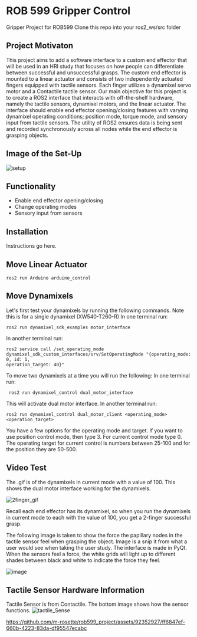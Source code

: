 # ROB 599 Gripper Control

Gripper Project for ROB599
Clone this repo into your ros2_ws/src folder
## Project Motivaton
This project aims to add a software interface to a custom end effector that will be used in an  HRI study that focuses on how people can differentiate between successful and unsuccessful grasps. The custom end effector is mounted to a linear actuator and consists of two independently actuated fingers equipped with tactile sensors. Each finger utilizes a dynamixel servo motor and a Contactile tactile sensor. 
Our main objective for this project is to create a ROS2 interface that interacts with off-the-shelf hardware, namely the tactile sensors, dynamixel motors, and the linear actuator. The interface should enable end effector opening/closing features with varying dynamixel operating conditions; position mode, torque mode, and sensory input from tactile sensors. The utility of ROS2 ensures data is being sent and recorded synchronously across all nodes while the end effector is grasping objects. 

## Image of the Set-Up
![setup](https://github.com/m-rosette/rob599_project/assets/92352927/36eaef62-c3d8-42ac-a75a-b328b78e153b)


## Functionality 
- Enable end effector opening/closing
- Change operating modes
- Sensory input from sensors 


## Installation 
Instructions go here.

## Move Linear Actuator 
    ros2 run Arduino arduino_control

## Move Dynamixels 

Let's first test your dynamixels by running the following commands. Note this is for a single dynamixel (XW540-T260-R)
In one terminal run:

    ros2 run dynamixel_sdk_examples motor_interface
          
In another terminal run:

    ros2 service call /set_operating_mode dynamixel_sdk_custom_interfaces/srv/SetOperatingMode "{operating_mode: 0, id: 1, 
    operation_target: 40}"
To move two dynamixels at a time you will run the following: 
In one terminal run:
     
     ros2 run dynamixel_control dual_motor_interface
This will activate dual motor interface. 
In another terminal run:

    ros2 run dynamixel_control dual_motor_client <operating_mode> <operation_target>
    
You have a few options for the operating mode and target. If you want to use position control mode, then type 3. For current control mode type 0. The operating target for current control is numbers between 25-100 and for the position they are 50-500. 

## Video Test 
The .gif is of the dynamixels in current mode with a value of 100. This shows the dual motor interface working for the dynamixels. 

![2finger_gif](https://github.com/m-rosette/rob599_project/assets/92352927/c845ac8a-5005-477b-9b5d-3c359d829ca4)

Recall each end effector has its dynamixel, so when you run the dynamixels in current mode to each with the value of 100, you get a 2-finger successful grasp.


The following image is taken to show the force the papillary nodes in the tactile sensor feel when grasping the object. Image is a snip it from what a user would see when taking the user study. The interface is made in PyQt. When the sensors feel a force, the white grids will light up to different shades between black and white to indicate the force they feel. 

![image](https://github.com/m-rosette/rob599_project/assets/92352927/4395f384-e189-41d6-b24d-fa7f6371a590)


## Tactile Sensor Hardware Information

Tactile Sensor is from Contactile. The bottom image shows how the sensor functions. 
![tactile_Sense](https://github.com/m-rosette/rob599_project/assets/92352927/49a77d5d-47df-494a-9dc3-b3763a74083f)


https://github.com/m-rosette/rob599_project/assets/92352927/ff6847ef-660b-4223-83da-df95547ecabc




